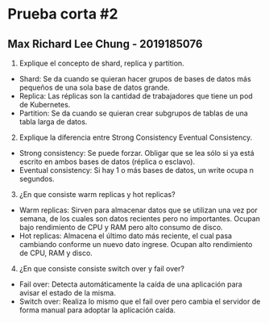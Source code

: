 # Prueba corta #2
## Max Richard Lee Chung - 2019185076
1. Explique el concepto de shard, replica y partition.
* Shard: Se da cuando se quieran hacer grupos de bases de datos más pequeños de una sola base de datos grande.
* Replica: Las réplicas son la cantidad de trabajadores que tiene un pod de Kubernetes.
* Partition: Se da cuando se quieran crear subgrupos de tablas de una tabla larga de datos.

2. Explique la diferencia entre Strong Consistency Eventual Consistency.
* Strong consistency: Se puede forzar. Obligar que se lea sólo si ya está escrito en ambos bases de datos (réplica o esclavo). 
* Eventual consistency: Si hay 1 o más bases de datos, un write ocupa n segundos.

3. ¿En que consiste warm replicas y hot replicas?
* Warm replicas: Sirven para almacenar datos que se utilizan una vez por semana, de los cuales son datos recientes pero no importantes. Ocupan bajo rendimiento de CPU y RAM pero alto consumo de disco.
* Hot replicas: Almacena el último dato más reciente, el cual pasa cambiando conforme un nuevo dato ingrese. Ocupan alto rendimiento de CPU, RAM y disco.  

4. ¿En que consiste consiste switch over y fail over?
* Fail over: Detecta automáticamente la caída de una aplicación para avisar el estado de la misma.
* Switch over: Realiza lo mismo que el fail over pero cambia el servidor de forma manual para adoptar la aplicación caída.
